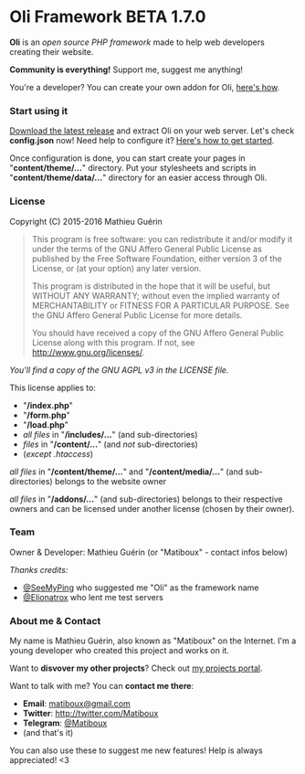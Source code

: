 # Oli Framework BETA 1.7.0

**Oli** is an *open source PHP framework* made to help web developers creating their website.

**Community is everything!**
Support me, suggest me anything!

You're a developer? You can create your own addon for Oli, [here's how](#).

### Start using it

[Download the latest release](https://github.com/OliFramework/Oli/releases/latest) and extract Oli on your web server.
Let's check **config.json** now! Need help to configure it? [Here's how to get started](https://github.com/OliFramework/Oli/wiki/Get-started).

Once configuration is done, you can start create your pages in "**content/theme/...**" directory. Put your stylesheets and scripts in "**content/theme/data/...**" directory for an easier access through Oli.

### License

Copyright (C) 2015-2016 Mathieu Guérin
> This program is free software: you can redistribute it and/or modify it under the terms of the GNU Affero General Public License as published by the Free Software Foundation, either version 3 of the License, or (at your option) any later version.
> 
> This program is distributed in the hope that it will be useful, but WITHOUT ANY WARRANTY; without even the implied warranty of MERCHANTABILITY or FITNESS FOR A PARTICULAR PURPOSE. See the GNU Affero General Public License for more details.
> 
> You should have received a copy of the GNU Affero General Public License along with this program. If not, see <http://www.gnu.org/licenses/>.

*You'll find a copy of the GNU AGPL v3 in the LICENSE file.*

This license applies to:

- "**/index.php**"
- "**/form.php**"
- "**/load.php**"
- *all files* in "**/includes/...**" (and sub-directories)
- *files* in "**/content/...**" (and *not* sub-directories)
- (*except .htaccess*)

*all files* in "**/content/theme/...**" and "**/content/media/...**" (and sub-directories) belongs to the website owner

*all files* in "**/addons/...**" (and sub-directories) belongs to their respective owners and can be licensed under another license (chosen by their owner).

### Team

Owner & Developer: Mathieu Guérin (or "Matiboux" - contact infos below)

*Thanks credits:*

- [@SeeMyPing](https://twitter.com/SeeMyPing) who suggested me "Oli" as the framework name
- [@Elionatrox](https://twitter.com/Elionatrox) who lent me test servers

### About me & Contact

My name is Mathieu Guérin, also known as "Matiboux" on the Internet.
I'm a young developer who created this project and works on it.

Want to **disvover my other projects**?
Check out [my projects portal](http://projects.matiboux.com/).

Want to talk with me? You can **contact me there**:

 - **Email**: [matiboux@gmail.com](mailto:matiboux@gmail.com)
 - **Twitter**: http://twitter.com/Matiboux
 - **Telegram**: [@Matiboux](http://telegram.me/Matiboux)
 - (and that's it)

You can also use these to suggest me new features!
Help is always appreciated! <3
